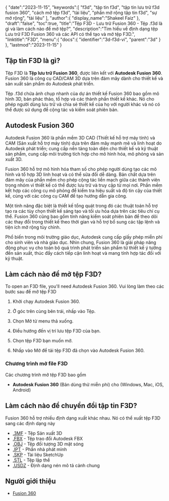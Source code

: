 {
   "date":"2023-11-15",
   "keywords":[
"f3d",
"tập tin f3d",
"tập tin lưu trữ f3d fusion 360",
"cách mở tệp f3d",
"tài liệu",
"phần mở rộng tập tin f3d",
"sự mở rộng",
"tài liệu"
],
   "author":{
      "display_name":"Shakeel Faiz"
},
   "draft":"false",
   "toc":true,
   "title":"Tệp F3D - Lưu trữ Fusion 360 - Tệp .f3d là gì và làm cách nào để mở tệp?",
   "description":"Tìm hiểu về định dạng tệp Lưu trữ F3D Fusion 360 và các API có thể tạo và mở tệp F3D.",
   "linktitle":"F3D",
   "menu":{
      "docs":{
         "identifier":"3d-f3d-vi",
         "parent":"3d"
}
},
   "lastmod":"2023-11-15"
}

## Tập tin F3D là gì?

Tệp F3D là **Tệp lưu trữ Fusion 360**, được liên kết với **Autodesk Fusion 360**. Fusion 360 là công cụ CAD/CAM 3D dựa trên đám mây dành cho thiết kế và sản xuất sản phẩm do Autodesk phát triển.

Tệp .f3d chứa ảnh chụp nhanh của dự án thiết kế Fusion 360 bao gồm mô hình 3D, bản phác thảo, tổ hợp và các thành phần thiết kế khác. Nó cho phép người dùng lưu trữ và chia sẻ thiết kế của họ với người khác và nó có thể được sử dụng để cộng tác và kiểm soát phiên bản.

## Autodesk Fusion 360

Autodesk Fusion 360 là phần mềm 3D CAD (Thiết kế hỗ trợ máy tính) và CAM (Sản xuất hỗ trợ máy tính) dựa trên đám mây mạnh mẽ và linh hoạt do Autodesk phát triển; cung cấp nền tảng toàn diện cho thiết kế và kỹ thuật sản phẩm, cung cấp môi trường tích hợp cho mô hình hóa, mô phỏng và sản xuất 3D.

Fusion 360 hỗ trợ mô hình hóa tham số cho phép người dùng tạo các mô hình và tổ hợp 3D linh hoạt và có thể sửa đổi dễ dàng. Bản chất dựa trên đám mây của phần mềm cho phép cộng tác liền mạch giữa các thành viên trong nhóm vì thiết kế có thể được lưu trữ và truy cập từ mọi nơi. Phần mềm kết hợp các công cụ mô phỏng để kiểm tra hiệu suất và độ tin cậy của thiết kế, cùng với các công cụ CAM để tạo hướng dẫn gia công.

Một tính năng đặc biệt là thiết kế tổng quát trong đó các thuật toán hỗ trợ tạo ra các tùy chọn thiết kế sáng tạo và tối ưu hóa dựa trên các tiêu chí cụ thể. Fusion 360 cũng bao gồm tính năng kiểm soát phiên bản để theo dõi các thay đổi trong thiết kế theo thời gian và hỗ trợ bổ sung các tập lệnh và tiện ích mở rộng tùy chỉnh.

Phổ biến trong môi trường giáo dục, Autodesk cung cấp giấy phép miễn phí cho sinh viên và nhà giáo dục. Nhìn chung, Fusion 360 là giải pháp năng động phục vụ cho toàn bộ quá trình phát triển sản phẩm từ thiết kế ý tưởng đến sản xuất, thúc đẩy cách tiếp cận linh hoạt và mang tính hợp tác đối với kỹ thuật.

## Làm cách nào để mở tệp F3D?

To open an F3D file, you'll need Autodesk Fusion 360. Vui lòng làm theo các bước sau để mở tệp F3D

1. Khởi chạy Autodesk Fusion 360.

1. Ở góc trên cùng bên trái, nhấp vào Tệp.

1. Chọn Mở từ menu thả xuống.

1. Điều hướng đến vị trí lưu tệp F3D của bạn.

1. Chọn tệp F3D bạn muốn mở.

1. Nhấp vào Mở để tải tệp F3D đã chọn vào Autodesk Fusion 360.

### Chương trình mở file F3D

Các chương trình mở tệp F3D bao gồm

- **Autodesk Fusion 360** (Bản dùng thử miễn phí) cho (Windows, Mac, iOS, Android)

## Làm cách nào để chuyển đổi tập tin F3D?

Fusion 360 hỗ trợ nhiều định dạng xuất khác nhau. Nó có thể xuất tệp F3D sang các định dạng này

- [.3MF](/3d/3mf/) - Tệp Sản xuất 3D
- [.FBX](/3d/fbx/) - Tệp trao đổi Autodesk FBX
- [.OBJ](/3d/obj/) - Tệp đối tượng 3D mặt sóng
- [.IPT](/3d/ipt/) - Phần nhà phát minh
- [.SKP](/image/skp/) - Tài liệu SketchUp
- [.STL](/cad/stl/) - Tệp lập thể
- [.USDZ](/3d/usdz/) - Định dạng nén mô tả cảnh chung

## Người giới thiệu
* [Fusion 360](https://en.wikipedia.org/wiki/Fusion_360)


